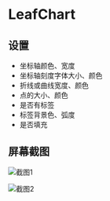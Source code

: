 # LeafChart


## 设置
-  坐标轴颜色、宽度
-  坐标轴刻度字体大小、颜色
-  折线或曲线宽度、颜色
-  点的大小、颜色
-  是否有标签
-  标签背景色、弧度
-  是否填充



## 屏幕截图
![截图1](//F:\AS-2.0\LeafChart\screenshot\cubic_filled.png)

![截图2](//F:\AS-2.0\LeafChart\screenshot\fold_not_filled.png)
